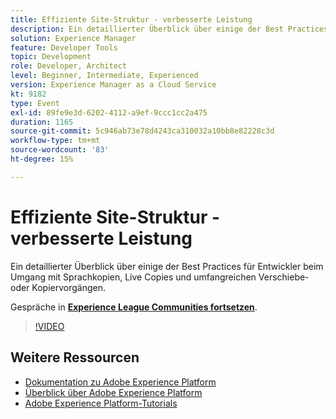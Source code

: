 ```yaml
---
title: Effiziente Site-Struktur - verbesserte Leistung
description: Ein detaillierter Überblick über einige der Best Practices für Entwickler beim Umgang mit Sprachkopien, Live Copies und umfangreichen Verschiebe- oder Kopiervorgängen.
solution: Experience Manager
feature: Developer Tools
topic: Development
role: Developer, Architect
level: Beginner, Intermediate, Experienced
version: Experience Manager as a Cloud Service
kt: 9182
type: Event
exl-id: 89fe9e3d-6202-4112-a9ef-9ccc1cc2a475
duration: 1165
source-git-commit: 5c946ab73e78d4243ca310032a10bb8e82228c3d
workflow-type: tm+mt
source-wordcount: '83'
ht-degree: 15%

---
```


# Effiziente Site-Struktur - verbesserte Leistung

Ein detaillierter Überblick über einige der Best Practices für Entwickler beim Umgang mit Sprachkopien, Live Copies und umfangreichen Verschiebe- oder Kopiervorgängen.

Gespräche in **[Experience League Communities fortsetzen](https://adobe.ly/39DoIQT)**.

>[!VIDEO](https://video.tv.adobe.com/v/337723/?quality=12&learn=on&hidetitle=true)

## Weitere Ressourcen

- [Dokumentation zu Adobe Experience Platform](https://experienceleague.adobe.com/docs/experience-platform.html?lang=de)
- [Überblick über Adobe Experience Platform](https://experienceleague.adobe.com/docs/experience-platform/landing/home.html?lang=de)
- [Adobe Experience Platform-Tutorials](https://experienceleague.adobe.com/docs/platform-learn/tutorials/overview.html?lang=de)
